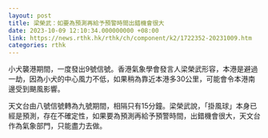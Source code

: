 ```yaml
---
layout: post
title: 梁榮武：如要為預測再給予預警時間出錯機會很大
date: 2023-10-09 12:10:34.000000000 +08:00
link: https://news.rthk.hk/rthk/ch/component/k2/1722352-20231009.htm
categories: rthk
---
```


小犬襲港期間，一度發出9號信號。香港氣象學會發言人梁榮武形容，本港是避過一劫，因為小犬的中心風力不低，如果稍為靠近本港多30公里，可能會令本港南邊受到颶風影響。

天文台由八號信號轉為九號期間，相隔只有15分鐘。梁榮武說，「掛風球」本身已經是預測，存在不確定性，如果要為預測再給予預警時間，出錯機會很大，天文台作為氣象部門，只能盡力去做。
